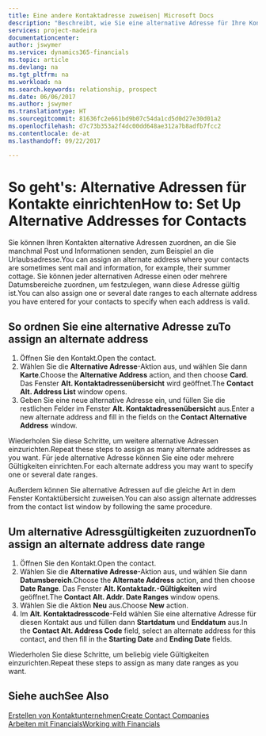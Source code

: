 ```yaml
---
title: Eine andere Kontaktadresse zuweisen| Microsoft Docs
description: "Beschreibt, wie Sie eine alternative Adresse für Ihre Kontakte zuweisen, an die Sie manchmal Informationen senden."
services: project-madeira
documentationcenter: 
author: jswymer
ms.service: dynamics365-financials
ms.topic: article
ms.devlang: na
ms.tgt_pltfrm: na
ms.workload: na
ms.search.keywords: relationship, prospect
ms.date: 06/06/2017
ms.author: jswymer
ms.translationtype: HT
ms.sourcegitcommit: 81636fc2e661bd9b07c54da1cd5d0d27e30d01a2
ms.openlocfilehash: d7c73b353a2f4dc00dd648ae312a7b8adfb7fcc2
ms.contentlocale: de-at
ms.lasthandoff: 09/22/2017

---
```

# <a name="how-to-set-up-alternative-addresses-for-contacts"></a><span data-ttu-id="f0d55-103">So geht's: Alternative Adressen für Kontakte einrichten</span><span class="sxs-lookup"><span data-stu-id="f0d55-103">How to: Set Up Alternative Addresses for Contacts</span></span>
<span data-ttu-id="f0d55-104">Sie können Ihren Kontakten alternative Adressen zuordnen, an die Sie manchmal Post und Informationen senden, zum Beispiel an die Urlaubsadresse.</span><span class="sxs-lookup"><span data-stu-id="f0d55-104">You can assign an alternate address where your contacts are sometimes sent mail and information, for example, their summer cottage.</span></span> <span data-ttu-id="f0d55-105">Sie können jeder alternativen Adresse einen oder mehrere Datumsbereiche zuordnen, um festzulegen, wann diese Adresse gültig ist.</span><span class="sxs-lookup"><span data-stu-id="f0d55-105">You can also assign one or several date ranges to each alternate address you have entered for your contacts to specify when each address is valid.</span></span>

## <a name="to-assign-an-alternate-address"></a><span data-ttu-id="f0d55-106">So ordnen Sie eine alternative Adresse zu</span><span class="sxs-lookup"><span data-stu-id="f0d55-106">To assign an alternate address</span></span>
1. <span data-ttu-id="f0d55-107">Öffnen Sie den Kontakt.</span><span class="sxs-lookup"><span data-stu-id="f0d55-107">Open the contact.</span></span>
2. <span data-ttu-id="f0d55-108">Wählen Sie die **Alternative Adresse**-Aktion aus, und wählen Sie dann **Karte**.</span><span class="sxs-lookup"><span data-stu-id="f0d55-108">Choose the **Alternative Address** action, and then choose **Card**.</span></span> <span data-ttu-id="f0d55-109">Das Fenster **Alt. Kontaktadressenübersicht** wird geöffnet.</span><span class="sxs-lookup"><span data-stu-id="f0d55-109">The **Contact Alt. Address List** window opens.</span></span>
3. <span data-ttu-id="f0d55-110">Geben Sie eine neue alternative Adresse ein, und füllen Sie die restlichen Felder im Fenster **Alt. Kontaktadressenübersicht** aus.</span><span class="sxs-lookup"><span data-stu-id="f0d55-110">Enter a new alternate address and fill in the fields on the **Contact Alternative Address** window.</span></span>

<span data-ttu-id="f0d55-111">Wiederholen Sie diese Schritte, um weitere alternative Adressen einzurichten.</span><span class="sxs-lookup"><span data-stu-id="f0d55-111">Repeat these steps to assign as many alternate addresses as you want.</span></span> <span data-ttu-id="f0d55-112">Für jede alternative Adresse können Sie eine oder mehrere Gültigkeiten einrichten.</span><span class="sxs-lookup"><span data-stu-id="f0d55-112">For each alternate address you may want to specify one or several date ranges.</span></span>

<span data-ttu-id="f0d55-113">Außerdem können Sie alternative Adressen auf die gleiche Art in dem Fenster Kontaktübersicht zuweisen.</span><span class="sxs-lookup"><span data-stu-id="f0d55-113">You can also assign alternate addresses from the contact list window by following the same procedure.</span></span>

## <a name="to-assign-an-alternate-address-date-range"></a><span data-ttu-id="f0d55-114">Um alternative Adressgültigkeiten zuzuordnen</span><span class="sxs-lookup"><span data-stu-id="f0d55-114">To assign an alternate address date range</span></span>
1. <span data-ttu-id="f0d55-115">Öffnen Sie den Kontakt.</span><span class="sxs-lookup"><span data-stu-id="f0d55-115">Open the contact.</span></span>
2. <span data-ttu-id="f0d55-116">Wählen Sie die **Alternative Adresse**-Aktion aus, und wählen Sie dann **Datumsbereich**.</span><span class="sxs-lookup"><span data-stu-id="f0d55-116">Choose the **Alternate Address** action, and then choose **Date Range**.</span></span> <span data-ttu-id="f0d55-117">Das Fenster **Alt. Kontaktadr.-Gültigkeiten** wird geöffnet.</span><span class="sxs-lookup"><span data-stu-id="f0d55-117">The **Contact Alt. Addr. Date Ranges** window opens.</span></span>
3. <span data-ttu-id="f0d55-118">Wählen Sie die Aktion **Neu** aus.</span><span class="sxs-lookup"><span data-stu-id="f0d55-118">Choose **New** action.</span></span>
4. <span data-ttu-id="f0d55-119">Im **Alt. Kontaktadresscode**-Feld wählen Sie eine alternative Adresse für diesen Kontakt aus und füllen dann **Startdatum** und **Enddatum** aus.</span><span class="sxs-lookup"><span data-stu-id="f0d55-119">In the **Contact Alt. Address Code** field, select an alternate address for this contact, and then fill in the **Starting Date** and **Ending Date** fields.</span></span>

<span data-ttu-id="f0d55-120">Wiederholen Sie diese Schritte, um beliebig viele Gültigkeiten einzurichten.</span><span class="sxs-lookup"><span data-stu-id="f0d55-120">Repeat these steps to assign as many date ranges as you want.</span></span>

## <a name="see-also"></a><span data-ttu-id="f0d55-121">Siehe auch</span><span class="sxs-lookup"><span data-stu-id="f0d55-121">See Also</span></span>
[<span data-ttu-id="f0d55-122">Erstellen von Kontaktunternehmen</span><span class="sxs-lookup"><span data-stu-id="f0d55-122">Create Contact Companies</span></span>](marketing-create-contact-companies.md)  
[<span data-ttu-id="f0d55-123">Arbeiten mit Financials</span><span class="sxs-lookup"><span data-stu-id="f0d55-123">Working with Financials</span></span>](ui-work-product.md)

